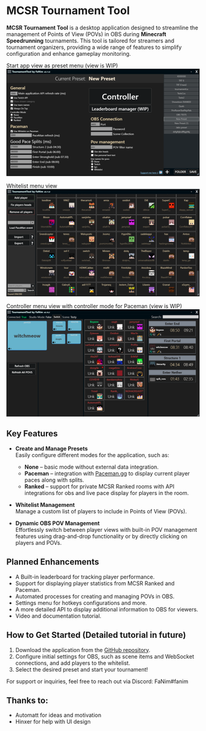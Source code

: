 # MCSR Tournament Tool  

**MCSR Tournament Tool** is a desktop application designed to streamline the management of Points of View (POVs) in OBS during **Minecraft Speedrunning** tournaments. This tool is tailored for streamers and tournament organizers, providing a wide range of features to simplify configuration and enhance gameplay monitoring.

Start app view as preset menu (view is WIP)
![Start app view as preset menu (view is WIP)](Images/PresetMenu.png)

Whitelist menu view
![Whitelist panel view](Images/Whitelist.png)

Controller menu view with controller mode for Paceman (view is WIP)
![Controller menu view with controller mode for Paceman (view is WIP)](Images/ControllerMenu-Mode_Paceman.png)

## Key Features  

- **Create and Manage Presets**  
  Easily configure different modes for the application, such as:  
  - **None** – basic mode without external data integration.  
  - **Paceman** – integration with [Paceman.gg](https://paceman.gg) to display current player paces along with splits.  
  - **Ranked** – support for private MCSR Ranked rooms with API integrations for obs and live pace display for players in the room.  

- **Whitelist Management**  
  Manage a custom list of players to include in Points of View (POVs).  

- **Dynamic OBS POV Management**  
  Effortlessly switch between player views with built-in POV management features using drag-and-drop functionality or by directly clicking on players and POVs.

## Planned Enhancements  

- A Built-in leaderboard for tracking player performance.
- Support for displaying player statistics from MCSR Ranked and Paceman.
- Automated processes for creating and managing POVs in OBS.
- Settings menu for hotkeys configurations and more.
- A more detailed API to display additional information to OBS for viewers.
- Video and documentation tutorial.

## How to Get Started (Detailed tutorial in future)

1. Download the application from the [GitHub repository](https://github.com/FaNim21/TournamentTool/releases).  
2. Configure initial settings for OBS, such as scene items and WebSocket connections, and add players to the whitelist.  
3. Select the desired preset and start your tournament!

For support or inquiries, feel free to reach out via Discord: FaNim#fanim

## Thanks to:
- Automatt for ideas and motivation
- Hinxer for help with UI design
